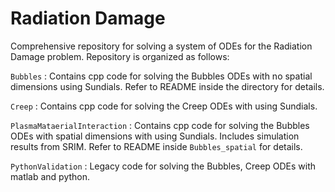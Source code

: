 # Radiation Damage
Comprehensive repository for solving a system of ODEs for the Radiation Damage problem. Repository is organized as follows:

`Bubbles`
: Contains cpp code for solving the Bubbles ODEs with no spatial dimensions using Sundials. Refer to README inside the directory for details.

`Creep`
: Contains cpp code for solving the Creep ODEs with using Sundials.

`PlasmaMataerialInteraction`
: Contains cpp code for solving the Bubbles ODEs with spatial dimensions with using Sundials. Includes simulation results from SRIM. Refer to README inside `Bubbles_spatial` for details.

`PythonValidation`
: Legacy code for solving the Bubbles, Creep ODEs with matlab and python.
